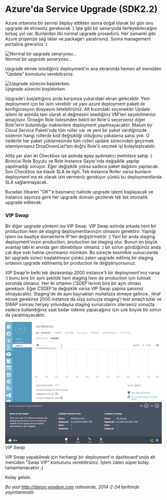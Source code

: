 # Azure'da Service Upgrade (SDK2.2)
Azure ortamına bir servisi deploy ettikten sonra doğal olarak bir gün
onu upgrade de etmemiz gerekecek :) İşte gibi bir senaryoda
ilerleyebileceğim birkaç yol var. Bunlardan ilki normal upgrade
prosedürü. Her zamanki gibi Azure projenize sağ tıklar ve package'ı
yaratırsınız. Sonra management portalına girersiniz :)

![Normal bir upgrade
senaryosu...](media/Azure_da_Service_Upgrade_SDK2_2/upgrade.jpg)\
*Normal bir upgrade senaryosu...*

Upgrade etmek istediğiniz deployment'ın ana ekranında hemen alt menüden
"Update" komutunu verebilirsiniz.

![Upgrade sürecini
başlatırken.](media/Azure_da_Service_Upgrade_SDK2_2/upgrade2.jpg)\
*Upgrade sürecini başlatırken.*

Upgrade'i başlattığınız anda karşınıza yukarıdaki ekran gelecektir. Yeni
deployment için bir isim verebilir ve yani azure deployment paketi ile
konfigürasyon dosyasını iletebilirsiniz. Alt kısımdaki seçenekler Update
işlemi ile aslında tam olarak el değmesini istediğiniz VM'leri
seçebilmenizi amaçlıyor. Örneğin Role listesinden belirli bir Role'ü
seçerseniz diğer Role'lerin bulunduğu makienlere deployment
yapılmayacaktır. Malum bir Cloud Service Paketi'nde tüm roller var ve
yeni bir paket verdiğinizde sistemin hangi rollerde kod değişikliği
olduğunu yakalama şansı yok. O nedenle her paket yüklemesinde tüm
rolleri update sürecinden geçirmek istemiyorsanız DropDownList'ten doğru
Role'ü seçmek işi kolaylaştırabilir.

Altta yer alan iki Checkbox ise aslında epey aydınlatıcı metinlere sahip
:) Birincisi Role Boyutu ve Role Instance Sayısı'nda değişiklik yapılıp
yapılmadığı soruyor. Eğer değişiklik yoksa sadece paket dağıtımı
yapılacak. Son Checkbox ise klasik SLA ile ilgili. Tek Instance Roller
varsa bunların deployment'ına ek olarak izin vermeniz gerekiyor çünkü bu
deploymentlarda SLA sağlanmayacak.

Buradan itibaren "OK"'e basmanız halinde upgrade işlemi başlayacak ve
instance sayınıza göre her upgrade domain gezilerek tek tek otomatik
upgrade edilecek.

### VIP Swap

Bir diğer upgrade yöntemi ise VIP Swap. VIP Swap aslında arkada hem bir
production hem de staging deploymentlarınızın olmasını gerektirir.
Yaptığı işlem ise basitçe domainlerle IP'leri değiştirmektir :) Yani bir
anda staging deployment'ınızın production, production ise staging olur.
Bunun en büyük avantajı tabi ki anında geri dönebiliyor olmanız :) bir
sorun gördüğünüz anda çat diye eski haline çevirmeniz mümkün. Bu süreçte
kesinlikle sunucularda bir upgrade süreci başlatılmıyor çünkü zaten
upgrade edilmiş bir staging ortamını upgrade edilmemiş bir production
ile değiştiriyorsunuz.

VIP Swap'in belki tek dezavantajı 2000 instance'lı bir deployment'ınız
varsa :) bunu bire bir aynı şekilde hem staging hem de production için
tutmak zorunda olmanız. Her iki ortamın CSDEF'lerinin bire bir aynı
olması gerekiyor. Eğer CSDEF'te değişiklik varsa VIP Swap yapma şansınız
olmayacaktır. Staging'de de aynı kaynakları muhafaza etmeye gelince..
itiraf etmek gerekirse 2000 instance da olsa sonuçta staging'i test
amaçlı tutar ve SWAP sonrası herşey yolundaysa staging sunucularını
silerseniz sonuçta sadece kullandığınız saat kadar ödeme yapacağınız
için çok büyük bir sorun da yaratmayacaktır.

![VIP Swap](media/Azure_da_Service_Upgrade_SDK2_2/upgrade3.jpg)\
*VIP Swap*

VIP Swap yapabilmek için herhangi bir deployment'ın dashboard'unda alt
menüden "Swap VIP" komutunu verebilirsiniz. İşlem zaten süper kolay
tamamlanacaktır ;)

Kolay gelsin.



*Bu yazi http://daron.yondem.com adresinde, 2014-2-24 tarihinde yayinlanmistir.*

